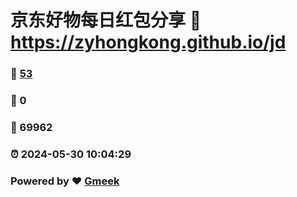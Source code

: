 # 京东好物每日红包分享 :link: https://zyhongkong.github.io/jd 
### :page_facing_up: [53](https://zyhongkong.github.io/jd/tag.html) 
### :speech_balloon: 0 
### :hibiscus: 69962 
### :alarm_clock: 2024-05-30 10:04:29 
### Powered by :heart: [Gmeek](https://github.com/Meekdai/Gmeek)
